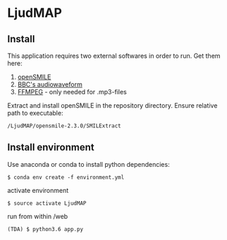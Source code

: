 # LjudMAP

Install
-----
This application requires two external softwares in order to run.
Get them here:
1. [openSMILE](https://www.audeering.com/opensmile/)
2. [BBC's audiowaveform](https://github.com/bbc/audiowaveform)
3. [FFMPEG](http://www.ffmpeg.org/) - only needed for .mp3-files

Extract and install openSMILE in the repository directory. Ensure relative path to executable:
```
/LjudMAP/opensmile-2.3.0/SMILExtract
```

Install environment
------
Use anaconda or conda to install python dependencies:
```
$ conda env create -f environment.yml
```

activate environment
```
$ source activate LjudMAP
```

run from within /web
```
(TDA) $ python3.6 app.py
```
